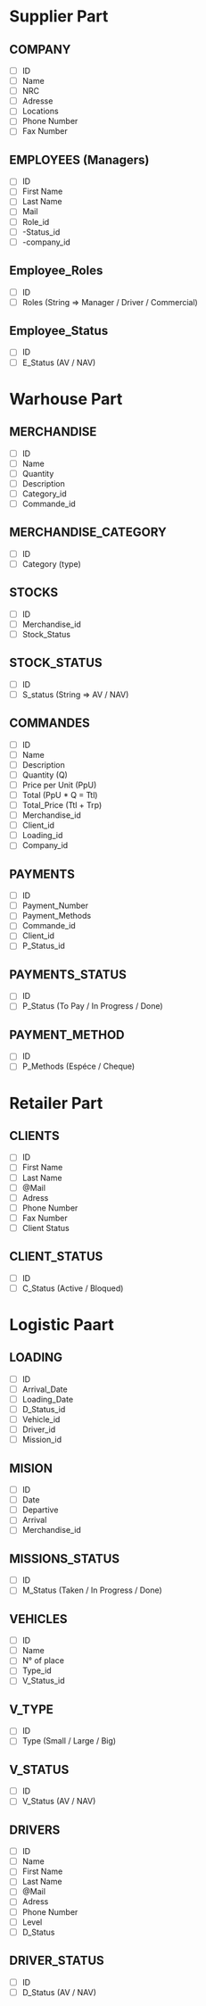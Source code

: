 # __Supplier Part__

## COMPANY 
- [ ] ID
- [ ] Name
- [ ]	NRC
- [ ]	Adresse
- [ ]	Locations
- [ ]	Phone Number
- [ ] Fax Number

## EMPLOYEES (Managers)
- [ ]	ID
- [ ]	First Name 
- [ ]	Last Name
- [ ] Mail
- [ ]	Role_id
- [ ]	-Status_id
- [ ]	-company_id

## Employee_Roles
- [ ] ID
- [ ] Roles (String => Manager / Driver / Commercial)

## Employee_Status
- [ ] ID
- [ ] E_Status (AV / NAV)

# __Warhouse Part__

## MERCHANDISE
- [ ] ID
- [ ] Name
- [ ] Quantity
- [ ] Description
- [ ] Category_id
- [ ] Commande_id

## MERCHANDISE_CATEGORY 
- [ ] ID
- [ ] Category (type)

## STOCKS
- [ ] ID
- [ ] Merchandise_id
- [ ] Stock_Status

## STOCK_STATUS
- [ ] ID
- [ ] S_status (String => AV / NAV)

## COMMANDES
- [ ] ID
- [ ] Name
- [ ] Description
- [ ] Quantity (Q)
- [ ] Price per Unit (PpU)
- [ ] Total (PpU * Q = Ttl)
- [ ] Total_Price (Ttl + Trp)
- [ ] Merchandise_id
- [ ] Client_id
- [ ] Loading_id
- [ ] Company_id

## PAYMENTS
- [ ] ID
- [ ] Payment_Number
- [ ] Payment_Methods
- [ ] Commande_id
- [ ] Client_id
- [ ] P_Status_id

## PAYMENTS_STATUS
- [ ] ID
- [ ] P_Status (To Pay / In Progress / Done)

## PAYMENT_METHOD
- [ ] ID
- [ ] P_Methods (Espéce / Cheque)

# __Retailer Part__

## CLIENTS
- [ ] ID
- [ ] First Name
- [ ] Last Name
- [ ] @Mail
- [ ] Adress
- [ ] Phone Number
- [ ] Fax Number
- [ ] Client Status

## CLIENT_STATUS
- [ ] ID
- [ ] C_Status (Active / Bloqued)

# Logistic Paart

## LOADING
- [ ] ID
- [ ] Arrival_Date
- [ ] Loading_Date
- [ ] D_Status_id
- [ ] Vehicle_id
- [ ] Driver_id
- [ ] Mission_id

## MISION
- [ ] ID
- [ ] Date
- [ ] Departive
- [ ] Arrival
- [ ] Merchandise_id

## MISSIONS_STATUS
- [ ] ID
- [ ] M_Status (Taken / In Progress / Done)

## VEHICLES
- [ ] ID
- [ ] Name
- [ ] N° of place
- [ ] Type_id
- [ ] V_Status_id

## V_TYPE
- [ ] ID
- [ ] Type (Small / Large / Big)

## V_STATUS
- [ ] ID
- [ ] V_Status (AV / NAV)

## DRIVERS
- [ ] ID
- [ ] Name
- [ ] First Name
- [ ] Last Name
- [ ] @Mail
- [ ] Adress
- [ ] Phone Number
- [ ] Level
- [ ] D_Status

## DRIVER_STATUS
- [ ] ID 
- [ ] D_Status (AV / NAV)
